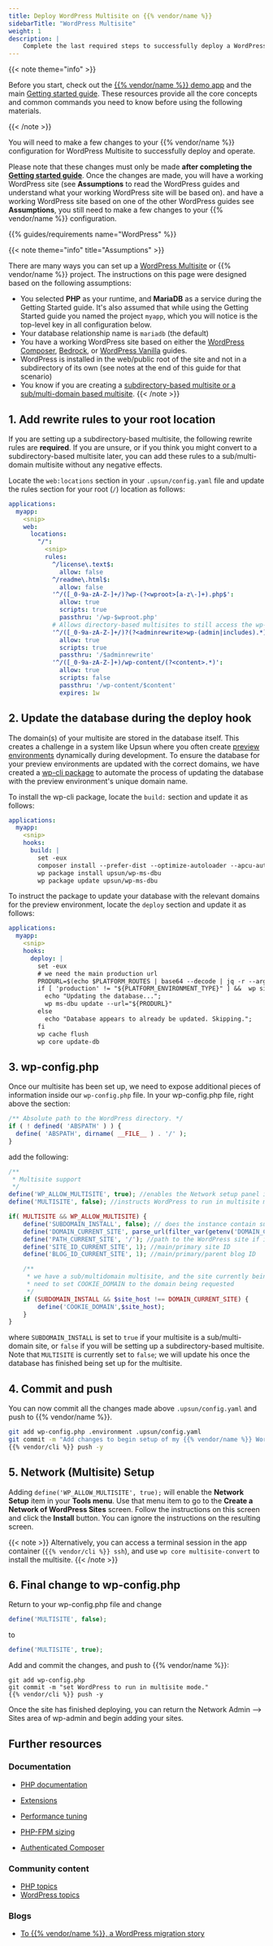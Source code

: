 ```yaml
---
title: Deploy WordPress Multisite on {{% vendor/name %}}
sidebarTitle: "WordPress Multisite"
weight: 1
description: |
    Complete the last required steps to successfully deploy a WordPress Multisite on Upsun.
---
```


{{< note theme="info" >}}

Before you start, check out the [{{% vendor/name %}} demo app](https://console.upsun.com/projects/create-project)
and the main [Getting started guide](/get-started/here/_index.md).
These resources provide all the core concepts and common commands you need to know before using the following materials.

{{< /note >}}

You will need to make a few changes to your {{% vendor/name %}} configuration for WordPress Multisite to successfully deploy and operate. 

Please note that these changes must only be made **after completing the [Getting started guide](/get-started/here/_index.md)**. Once the changes are made, you will have a working WordPress site (see **Assumptions** to read the WordPress guides and understand what your working WordPress site will be based on).
and have a working WordPress site based on one of the other WordPress guides see **Assumptions**, you still need to make
a few changes to your {{% vendor/name %}} configuration.

{{% guides/requirements name="WordPress" %}}

{{< note theme="info" title="Assumptions" >}}

There are many ways you can set up a [WordPress Multisite](https://developer.wordpress.org/advanced-administration/multisite/)
or {{% vendor/name %}} project. The instructions on this page were designed based on the following assumptions:

- You selected **PHP** as your runtime, and **MariaDB** as a service during the Getting Started guide. It's also assumed that
while using the Getting Started guide you named the project `myapp`, which you will notice is the top-level key in all
configuration below.
- Your database relationship name is `mariadb` (the default)
- You have a working WordPress site based on either the [WordPress Composer](/get-started/stacks/wordpress/composer.html),
[Bedrock](https://docs.upsun.com/get-started/stacks/wordpress/bedrock.html), or
[WordPress Vanilla](/get-started/stacks/wordpress/vanilla.html) guides.
- WordPress is installed in the web/public root of the site and not in a subdirectory of its own (see notes at the end of this
guide for that scenario)
- You know if you are creating a
[subdirectory-based multisite or a sub/multi-domain based multisite](https://developer.wordpress.org/advanced-administration/multisite/prepare-network/#types-of-multisite-network).
{{< /note >}}

## 1. Add rewrite rules to your root location

If you are setting up a subdirectory-based multisite, the following rewrite rules are **required**. If you are unsure,
or if you think you might convert to a subdirectory-based multisite later, you can add these rules to a sub/multi-domain
multisite without any negative effects.

Locate the `web:locations` section in your `.upsun/config.yaml` file and update the rules section for your root (`/`)
location as follows:

```yaml {configFile="app"}
applications:
  myapp:
    <snip>
    web:
      locations:
        "/":
          <snip>
          rules:
            ^/license\.text$:
              allow: false
            ^/readme\.html$:
              allow: false
            '^/([_0-9a-zA-Z-]+/)?wp-(?<wproot>[a-z\-]+).php$':
              allow: true
              scripts: true
              passthru: '/wp-$wproot.php'
            # Allows directory-based multisites to still access the wp-admin and wp-include locations
            '^/([_0-9a-zA-Z-]+/)?(?<adminrewrite>wp-(admin|includes).*)':
              allow: true
              scripts: true
              passthru: '/$adminrewrite'
            '^/([_0-9a-zA-Z-]+)/wp-content/(?<content>.*)':
              allow: true
              scripts: false
              passthru: '/wp-content/$content'
              expires: 1w
```

## 2. Update the database during the deploy hook

The domain(s) of your multisite are stored in the database itself. This creates a challenge in a system like Upsun where
you often create [preview environments](/glossary.html#preview-environment) dynamically during development. To ensure
the database for your preview environments are updated with the correct domains, we have created a
[wp-cli package](https://github.com/upsun/wp-ms-dbu) to automate the process of updating the database with the preview
environment's unique domain name.

To install the wp-cli package, locate the `build:` section and update it as follows:

```yaml {configFile="app"}
applications:
  myapp:
    <snip>
    hooks:
      build: |
        set -eux
        composer install --prefer-dist --optimize-autoloader --apcu-autoloader --no-progress --no-ansi --no-interaction
        wp package install upsun/wp-ms-dbu
        wp package update upsun/wp-ms-dbu
```
To instruct the package to update your database with the relevant domains for the preview environment, locate the
`deploy` section and update it as follows:

```yaml {configFile="app"}
applications:
  myapp:
    <snip>
    hooks:
      deploy: |
        set -eux
        # we need the main production url
        PRODURL=$(echo $PLATFORM_ROUTES | base64 --decode | jq -r --arg app "${PLATFORM_APPLICATION_NAME}" '[.[] | select(.primary == true and .type == "upstream" and .upstream == $app )] | first | .production_url')
        if [ 'production' != "${PLATFORM_ENVIRONMENT_TYPE}" ] &&  wp site list --format=count --url="${PRODURL}" >/dev/null 2>&1; then
          echo "Updating the database...";
          wp ms-dbu update --url="${PRODURL}"
        else
          echo "Database appears to already be updated. Skipping.";
        fi
        wp cache flush
        wp core update-db
```


## 3. wp-config.php

Once our multisite has been set up, we need to expose additional pieces of information inside our `wp-config.php` file.
In your wp-config.php file, right above the section:

```php {location="wp-config.php"}
/** Absolute path to the WordPress directory. */
if ( ! defined( 'ABSPATH' ) ) {
  define( 'ABSPATH', dirname( __FILE__ ) . '/' );
}
```

add the following:

```php {location="wp-config.php"}
/**
 * Multisite support
 */
define('WP_ALLOW_MULTISITE', true); //enables the Network setup panel in Tools
define('MULTISITE', false); //instructs WordPress to run in multisite mode

if( MULTISITE && WP_ALLOW_MULTISITE) {
	define('SUBDOMAIN_INSTALL', false); // does the instance contain subdirectory sites (false) or subdomain/multiple domain sites (true)
	define('DOMAIN_CURRENT_SITE', parse_url(filter_var(getenv('DOMAIN_CURRENT_SITE'),FILTER_VALIDATE_URL),PHP_URL_HOST));
	define('PATH_CURRENT_SITE', '/'); //path to the WordPress site if it isn't the root of the site (e.g. https://foo.com/blog/)
	define('SITE_ID_CURRENT_SITE', 1); //main/primary site ID
	define('BLOG_ID_CURRENT_SITE', 1); //main/primary/parent blog ID

	/**
	 * we have a sub/multidomain multisite, and the site currently being requested is not the default domain, so we'll
	 * need to set COOKIE_DOMAIN to the domain being requested
	 */
	if (SUBDOMAIN_INSTALL && $site_host !== DOMAIN_CURRENT_SITE) {
		define('COOKIE_DOMAIN',$site_host);
	}
}
```
where `SUBDOMAIN_INSTALL` is set to `true` if your multisite is a sub/multi-domain site, or `false` if you will be
setting up a subdirectory-based multisite. Note that `MULTISITE` is currently set to `false`; we will update his once
the database has finished being set up for the multisite.

## 4. Commit and push
You can now commit all the changes made above `.upsun/config.yaml` and push to {{% vendor/name %}}.

   ```bash {location="Terminal"}
   git add wp-config.php .environment .upsun/config.yaml
   git commit -m "Add changes to begin setup of my {{% vendor/name %}} WordPress multisite"
   {{% vendor/cli %}} push -y
   ```

<!--
map_values(select(.primary == true and .type == "upstream" and .upstream == "app" )) | keys | .[0] | if (.[-1:] == "/") then (.[0:-1]) else . end
to_entries[] | select(.value.primary == true and .value.type == "upstream" and .value.upstream == "app") | if (.key[-1:] == "/") then (.key[0:-1]) else .key end
-->

## 5. Network (Multisite) Setup
Adding `define('WP_ALLOW_MULTISITE', true);` will enable the **Network Setup** item in your **Tools menu**. Use that
menu item to go to the **Create a Network of WordPress Sites** screen. Follow the instructions on this screen and click
the **Install** button. You can ignore the instructions on the resulting screen.

{{< note >}}
Alternatively, you can access a terminal session in the app container (`{{% vendor/cli %}} ssh`), and use
`wp core multisite-convert` to install the multisite.
{{< /note >}}

## 6. Final change to wp-config.php
Return to your wp-config.php file and change

```php {location="wp-config.php"}
define('MULTISITE', false);
```
to
```php {location="wp-config.php"}
define('MULTISITE', true);
```

Add and commit the changes, and push to {{% vendor/name %}}:

```shell {location="Terminal"}
git add wp-config.php
git commit -m "set WordPress to run in multisite mode."
{{% vendor/cli %}} push -y
```

Once the site has finished deploying, you can return the Network Admin --> Sites area of wp-admin and begin adding your
sites.

<!--
## FOR Monday:

1. Show the wp-cli package updating the database for a preview environment?
2. Discuss multi domain mapping?
3. Update step #2 and change the deploy hook to use map_values()
3. Discuss changes needed if you install wordpress in its own directory? <-- do this in a blog post

@todo put this in a blog post as well
------
For the values `SUBDOMAIN_INSTALL`, `MULTISITE`, and `WP_ALLOW_MULTISITE`, including them in the wp-config.php file is
perfectly acceptable. However, if you will be creating multiple multisites, and starting from a canonical repository,
I would suggest defining these values as environment variables, and updating these sections in wp-config.php to
retrieve the information from these environment variables
(e.g. `define('SUBDOMAIN_INSTALL', filter_var(getenv('SUBDOMAIN_INSTALL'),FILTER_VALIDATE_BOOLEAN));`). This allows you
to change the behavior of a specific instance of the codebase by changing these variables instead of having to make
changes directly to wp-config.php.
-------
-->

## Further resources

### Documentation

- [PHP documentation](/languages/php/_index.md)

- [Extensions](/languages/php/extensions.md)

- [Performance tuning](/languages/php/tuning.md)

- [PHP-FPM sizing](/languages/php/fpm.md)

- [Authenticated Composer](/languages/php/composer-auth.md)

### Community content

- [PHP topics](https://support.platform.sh/hc/en-us/search?utf8=%E2%9C%93&query=php)
- [WordPress topics](https://support.platform.sh/hc/en-us/search?utf8=%E2%9C%93&query=wordpress)

### Blogs

- [To {{% vendor/name %}}, a WordPress migration story](https://upsun.com/blog/to-upsun-a-wordpress-migration-story/)

<!-- ## Video -->
